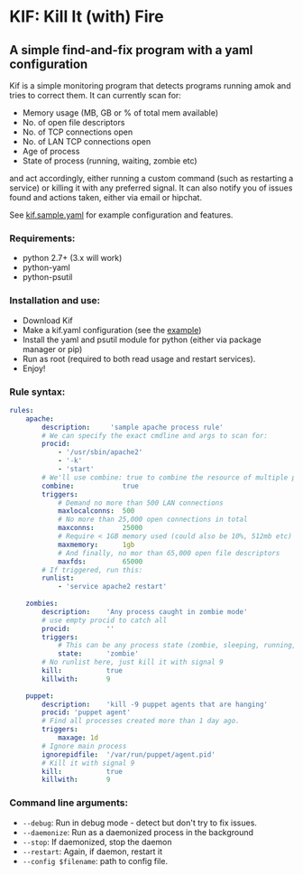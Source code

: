 # KIF: Kill It (with) Fire
## A simple find-and-fix program with a yaml configuration

Kif is a simple monitoring program that detects programs running amok
and tries to correct them. It can currently scan for:

- Memory usage (MB, GB or % of total mem available)
- No. of open file descriptors
- No. of TCP connections open
- No. of LAN TCP connections open
- Age of process
- State of process (running, waiting, zombie etc)

and act accordingly, either running a custom command (such as restarting
a service) or killing it with any preferred signal. It can also notify
you of issues found and actions taken, either via email or hipchat.

See [kif.sample.yaml](kif.sample.yaml) for example configuration and
features.

### Requirements:
- python 2.7+ (3.x will work)
- python-yaml
- python-psutil

### Installation and use:
- Download Kif
- Make a kif.yaml configuration (see the [example](kif.sample.yaml))
- Install the yaml and psutil module for python (either via package manager or pip)
- Run as root (required to both read usage and restart services).
- Enjoy!

### Rule syntax:

```yaml
rules:
    apache:
        description:     'sample apache process rule'
        # We can specify the exact cmdline and args to scan for:
        procid: 
            - '/usr/sbin/apache2'
            - '-k'
            - 'start'
        # We'll use combine: true to combine the resource of multiple processes into one check.
        combine:            true
        triggers:
            # Demand no more than 500 LAN connections
            maxlocalconns:  500
            # No more than 25,000 open connections in total
            maxconns:       25000
            # Require < 1GB memory used (could also be 10%, 512mb etc)
            maxmemory:      1gb
            # And finally, no mor than 65,000 open file descriptors
            maxfds:         65000
        # If triggered, run this:
        runlist:
            - 'service apache2 restart'
            
    zombies:
        description:    'Any process caught in zombie mode'
        # use empty procid to catch all
        procid:         ''
        triggers:
            # This can be any process state (zombie, sleeping, running, etc)
            state:      'zombie'
        # No runlist here, just kill it with signal 9
        kill:           true
        killwith:       9
        
    puppet:
        description:    'kill -9 puppet agents that are hanging'
        procid: 'puppet agent'
        # Find all processes created more than 1 day ago.
        triggers:
            maxage: 1d
        # Ignore main process
        ignorepidfile:  '/var/run/puppet/agent.pid'
        # Kill it with signal 9
        kill:           true
        killwith:       9
```

### Command line arguments:

- `--debug`: Run in debug mode - detect but don't try to fix issues.
- `--daemonize`: Run as a daemonized process in the background
- `--stop`: If daemonized, stop the daemon
- `--restart`: Again, if daemon, restart it
- `--config $filename`: path to config file.


